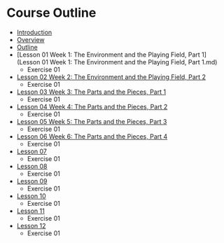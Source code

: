 # Course Outline

* [Introduction](README.md)
* [Overview](overview.md)
* [Outline](outline.md)
* [Lesson 01 Week 1: The Environment and the Playing Field, Part 1](Lesson 01 Week 1: The Environment and the Playing Field, Part 1.md)
  * Exercise 01
* [Lesson 02 Week 2: The Environment and the Playing Field, Part 2](lesson-02.md)
  * Exercise 01
* [Lesson 03 Week 3: The Parts and the Pieces, Part 1](lesson-03.md)
  * Exercise 01
* [Lesson 04 Week 4: The Parts and the Pieces, Part 2](lesson-04.md)
  * Exercise 01
* [Lesson 05 Week 5: The Parts and the Pieces, Part 3](lesson-05.md)
  * Exercise 01
* [Lesson 06 Week 6: The Parts and the Pieces, Part 4](lesson-06.md)
  * Exercise 01
* [Lesson 07](lesson-07.md)
  * Exercise 01
* [Lesson 08](lesson-08.md)
  * Exercise 01
* [Lesson 09](lesson-09.md)
  * Exercise 01
* [Lesson 10](lesson-10.md)
  * Exercise 01
* [Lesson 11](lesson-11.md)
  * Exercise 01
* [Lesson 12](lesson-12.md)
  * Exercise 01

